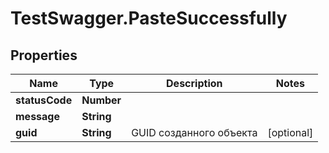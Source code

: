 # TestSwagger.PasteSuccessfully

## Properties

Name | Type | Description | Notes
------------ | ------------- | ------------- | -------------
**statusCode** | **Number** |  | 
**message** | **String** |  | 
**guid** | **String** | GUID созданного объекта | [optional] 


